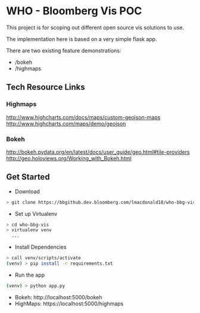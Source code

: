 # WHO - Bloomberg Vis POC

This project is for scoping out different open source vis solutions to use.

The implementation here is based on a very simple flask app.

There are two existing feature demonstrations:

 - /bokeh
 - /highmaps

## Tech Resource Links

### Highmaps
http://www.highcharts.com/docs/maps/custom-geojson-maps
http://www.highcharts.com/maps/demo/geojson

### Bokeh
http://bokeh.pydata.org/en/latest/docs/user_guide/geo.html#tile-providers
http://geo.holoviews.org/Working_with_Bokeh.html

## Get Started
 - Download
```bash
> git clone https://bbgithub.dev.bloomberg.com/lmacdonald18/who-bbg-vis
```
 - Set up Virtualenv
```bash
> cd who-bbg-vis
> virtualenv venv
  ...
```
 - Install Dependencies
```bash
> call venv/scripts/activate
(venv) > pip install -r requirements.txt
```
- Run the app
```bash
(venv) > python app.py 
```
- Bokeh: http://localhost:5000/bokeh
- HighMaps: https://localhost:5000/highmaps